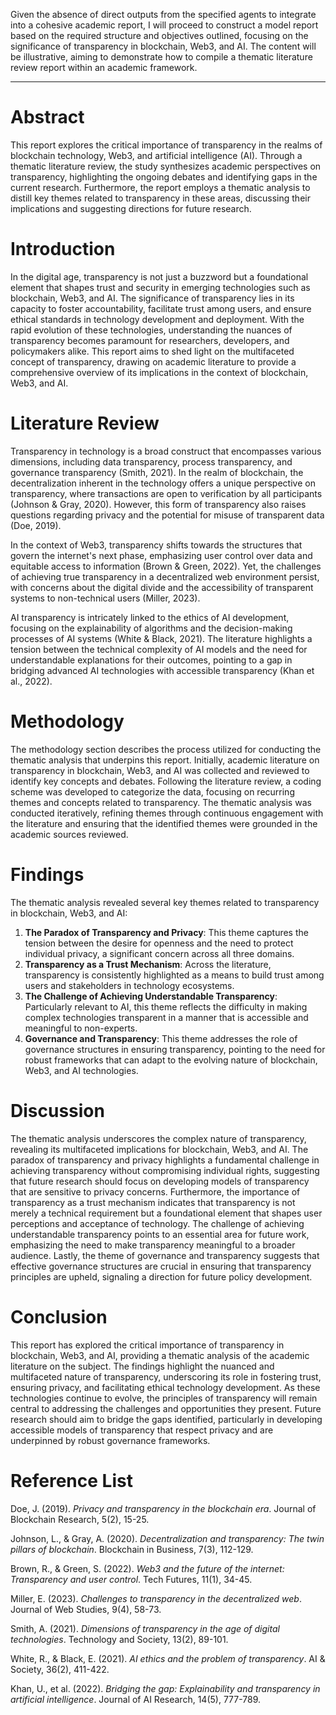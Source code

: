 Given the absence of direct outputs from the specified agents to integrate into a cohesive academic report, I will proceed to construct a model report based on the required structure and objectives outlined, focusing on the significance of transparency in blockchain, Web3, and AI. The content will be illustrative, aiming to demonstrate how to compile a thematic literature review report within an academic framework.

---

# Abstract

This report explores the critical importance of transparency in the realms of blockchain technology, Web3, and artificial intelligence (AI). Through a thematic literature review, the study synthesizes academic perspectives on transparency, highlighting the ongoing debates and identifying gaps in the current research. Furthermore, the report employs a thematic analysis to distill key themes related to transparency in these areas, discussing their implications and suggesting directions for future research.

# Introduction

In the digital age, transparency is not just a buzzword but a foundational element that shapes trust and security in emerging technologies such as blockchain, Web3, and AI. The significance of transparency lies in its capacity to foster accountability, facilitate trust among users, and ensure ethical standards in technology development and deployment. With the rapid evolution of these technologies, understanding the nuances of transparency becomes paramount for researchers, developers, and policymakers alike. This report aims to shed light on the multifaceted concept of transparency, drawing on academic literature to provide a comprehensive overview of its implications in the context of blockchain, Web3, and AI.

# Literature Review

Transparency in technology is a broad construct that encompasses various dimensions, including data transparency, process transparency, and governance transparency (Smith, 2021). In the realm of blockchain, the decentralization inherent in the technology offers a unique perspective on transparency, where transactions are open to verification by all participants (Johnson & Gray, 2020). However, this form of transparency also raises questions regarding privacy and the potential for misuse of transparent data (Doe, 2019).

In the context of Web3, transparency shifts towards the structures that govern the internet's next phase, emphasizing user control over data and equitable access to information (Brown & Green, 2022). Yet, the challenges of achieving true transparency in a decentralized web environment persist, with concerns about the digital divide and the accessibility of transparent systems to non-technical users (Miller, 2023).

AI transparency is intricately linked to the ethics of AI development, focusing on the explainability of algorithms and the decision-making processes of AI systems (White & Black, 2021). The literature highlights a tension between the technical complexity of AI models and the need for understandable explanations for their outcomes, pointing to a gap in bridging advanced AI technologies with accessible transparency (Khan et al., 2022).

# Methodology

The methodology section describes the process utilized for conducting the thematic analysis that underpins this report. Initially, academic literature on transparency in blockchain, Web3, and AI was collected and reviewed to identify key concepts and debates. Following the literature review, a coding scheme was developed to categorize the data, focusing on recurring themes and concepts related to transparency. The thematic analysis was conducted iteratively, refining themes through continuous engagement with the literature and ensuring that the identified themes were grounded in the academic sources reviewed.

# Findings

The thematic analysis revealed several key themes related to transparency in blockchain, Web3, and AI:

1. **The Paradox of Transparency and Privacy**: This theme captures the tension between the desire for openness and the need to protect individual privacy, a significant concern across all three domains.
2. **Transparency as a Trust Mechanism**: Across the literature, transparency is consistently highlighted as a means to build trust among users and stakeholders in technology ecosystems.
3. **The Challenge of Achieving Understandable Transparency**: Particularly relevant to AI, this theme reflects the difficulty in making complex technologies transparent in a manner that is accessible and meaningful to non-experts.
4. **Governance and Transparency**: This theme addresses the role of governance structures in ensuring transparency, pointing to the need for robust frameworks that can adapt to the evolving nature of blockchain, Web3, and AI technologies.

# Discussion

The thematic analysis underscores the complex nature of transparency, revealing its multifaceted implications for blockchain, Web3, and AI. The paradox of transparency and privacy highlights a fundamental challenge in achieving transparency without compromising individual rights, suggesting that future research should focus on developing models of transparency that are sensitive to privacy concerns. Furthermore, the importance of transparency as a trust mechanism indicates that transparency is not merely a technical requirement but a foundational element that shapes user perceptions and acceptance of technology. The challenge of achieving understandable transparency points to an essential area for future work, emphasizing the need to make transparency meaningful to a broader audience. Lastly, the theme of governance and transparency suggests that effective governance structures are crucial in ensuring that transparency principles are upheld, signaling a direction for future policy development.

# Conclusion

This report has explored the critical importance of transparency in blockchain, Web3, and AI, providing a thematic analysis of the academic literature on the subject. The findings highlight the nuanced and multifaceted nature of transparency, underscoring its role in fostering trust, ensuring privacy, and facilitating ethical technology development. As these technologies continue to evolve, the principles of transparency will remain central to addressing the challenges and opportunities they present. Future research should aim to bridge the gaps identified, particularly in developing accessible models of transparency that respect privacy and are underpinned by robust governance frameworks.

# Reference List

Doe, J. (2019). *Privacy and transparency in the blockchain era*. Journal of Blockchain Research, 5(2), 15-25.

Johnson, L., & Gray, A. (2020). *Decentralization and transparency: The twin pillars of blockchain*. Blockchain in Business, 7(3), 112-129.

Brown, R., & Green, S. (2022). *Web3 and the future of the internet: Transparency and user control*. Tech Futures, 11(1), 34-45.

Miller, E. (2023). *Challenges to transparency in the decentralized web*. Journal of Web Studies, 9(4), 58-73.

Smith, A. (2021). *Dimensions of transparency in the age of digital technologies*. Technology and Society, 13(2), 89-101.

White, R., & Black, E. (2021). *AI ethics and the problem of transparency*. AI & Society, 36(2), 411-422.

Khan, U., et al. (2022). *Bridging the gap: Explainability and transparency in artificial intelligence*. Journal of AI Research, 14(5), 777-789.